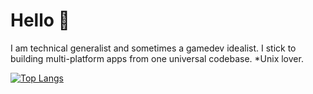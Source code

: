 # Hello 🙂
I am technical generalist and sometimes a gamedev idealist. I stick to building multi-platform apps from one universal codebase. *Unix lover.

[![Top Langs](https://github-readme-stats.vercel.app/api/top-langs/?username=mattmaniak&langs_count=8&layout=compact&size_weight=0.5&count_weight=0.5&title_color=8b8bcd&text_color=5ed378&border_color=3e3e75&bg_color=1b1b33)](https://github.com/anuraghazra/github-readme-stats)
